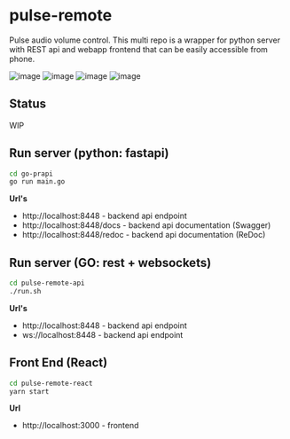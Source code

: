 # pulse-remote

Pulse audio volume control. This multi repo is a wrapper for python server with REST api and webapp frontend that can be easily accessible from phone.

![image](https://user-images.githubusercontent.com/5306983/159293763-a2e67d38-98b7-413a-ba9c-40bdda2d64f5.png)
![image](https://user-images.githubusercontent.com/5306983/159293805-2d5b601d-ab65-4269-8114-cefa8dce5acd.png)
![image](https://user-images.githubusercontent.com/5306983/159293911-9771d492-cbf0-4e3e-86f4-4591109208fc.png)
![image](https://user-images.githubusercontent.com/5306983/159293864-42112d51-3a80-42ee-81c6-356ac7aff2c3.png)

## Status

WIP

## Run server (python: fastapi)

```bash
cd go-prapi
go run main.go
```

**Url's**

- http://localhost:8448 - backend api endpoint
- http://localhost:8448/docs - backend api documentation (Swagger)
- http://localhost:8448/redoc - backend api documentation (ReDoc)

## Run server (GO: rest + websockets)

```bash
cd pulse-remote-api
./run.sh
```

**Url's**

- http://localhost:8448 - backend api endpoint
- ws://localhost:8448 - backend api endpoint

## Front End (React)

```bash
cd pulse-remote-react
yarn start
```

**Url**

- http://localhost:3000 - frontend
